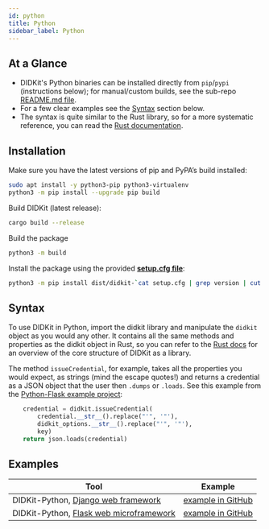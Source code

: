```yaml
---
id: python
title: Python
sidebar_label: Python
---
```


## At a Glance

- DIDKit's Python binaries can be installed directly from `pip`/`pypi` (instructions below); for manual/custom builds, see the sub-repo [README.md file](https://github.com/spruceid/didkit/lib/python/README.md#Building).  
- For a few clear examples see the [Syntax](#Syntax) section below.
- The syntax is quite similar to the Rust library, so for a more systematic reference, you can read the [Rust documentation](https://rust.didkit.dev/didkit/).

## Installation

Make sure you have the latest versions of pip and PyPA’s build installed:

```bash
sudo apt install -y python3-pip python3-virtualenv
python3 -m pip install --upgrade pip build
```

Build DIDKit (latest release):
```bash
cargo build --release
```

Build the package
```bash
python3 -m build
```

Install the package using the provided [**setup.cfg file**](https://github.com/spruceid/didkit/blob/main/lib/python/setup.cfg):
```bash
python3 -m pip install dist/didkit-`cat setup.cfg | grep version | cut -d' ' -f3`-*.whl
```

## Syntax

To use DIDKit in Python, import the didkit library and manipulate the `didkit`
object as you would any other.  It contains all the same methods and properties
as the didkit object in Rust, so you can refer to the [Rust
docs](https://rust.didkit.dev/didkit/) for an overview of the core structure of
DIDKit as a library.  

The method `issueCredential`, for example, takes all the properties you would
expect, as strings (mind the escape quotes!) and returns a credential as a JSON
object that the user then `.dumps` or `.loads`. See this example from the [Python-Flask example
project](https://github.com/spruceid/didkit/blob/main/examples/python-flask/issue_credential.py#L43-L47):

```python
    credential = didkit.issueCredential(
        credential.__str__().replace("'", '"'),
        didkit_options.__str__().replace("'", '"'),
        key)
    return json.loads(credential)
```

## Examples

|Tool|Example|
|---|---|
|DIDKit-Python, [Django web framework](https://www.djangoproject.com/)|[example in GitHub](https://github.com/spruceid/didkit/tree/main/examples/python_django)|
|DIDKit-Python, [Flask web microframework](https://flask.palletsprojects.com/en/2.0.x/)|[example in GitHub](https://github.com/spruceid/didkit/tree/main/examples/python-flask/)|